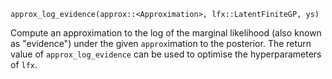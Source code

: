 ```
approx_log_evidence(approx::<Approximation>, lfx::LatentFiniteGP, ys)
```

Compute an approximation to the log of the marginal likelihood (also known as "evidence") under the given `approx`imation to the posterior. The return value of `approx_log_evidence` can be used to optimise the hyperparameters of `lfx`.
